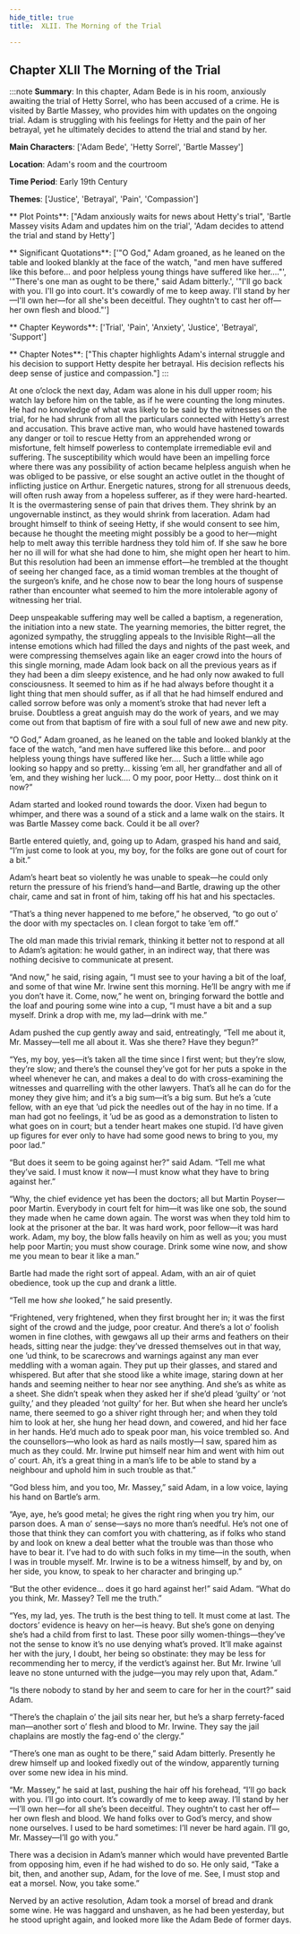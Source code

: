 ```yaml
---
hide_title: true
title:  XLII. The Morning of the Trial 

---
```

## Chapter XLII The Morning of the Trial 

:::note
**Summary**:
In this chapter, Adam Bede is in his room, anxiously awaiting the trial of Hetty Sorrel, who has been accused of a crime. He is visited by Bartle Massey, who provides him with updates on the ongoing trial. Adam is struggling with his feelings for Hetty and the pain of her betrayal, yet he ultimately decides to attend the trial and stand by her.

**Main Characters**:
['Adam Bede', 'Hetty Sorrel', 'Bartle Massey']

**Location**:
Adam's room and the courtroom

**Time Period**:
Early 19th Century

**Themes**:
['Justice', 'Betrayal', 'Pain', 'Compassion']

** Plot Points**:
["Adam anxiously waits for news about Hetty's trial", 'Bartle Massey visits Adam and updates him on the trial', 'Adam decides to attend the trial and stand by Hetty']

** Significant Quotations**:
['"O God," Adam groaned, as he leaned on the table and looked blankly at the face of the watch, "and men have suffered like this before... and poor helpless young things have suffered like her...."', '"There\'s one man as ought to be there," said Adam bitterly.', '"I\'ll go back with you. I\'ll go into court. It\'s cowardly of me to keep away. I\'ll stand by her—I\'ll own her—for all she\'s been deceitful. They oughtn\'t to cast her off—her own flesh and blood."']

** Chapter Keywords**:
['Trial', 'Pain', 'Anxiety', 'Justice', 'Betrayal', 'Support']

** Chapter Notes**:
["This chapter highlights Adam's internal struggle and his decision to support Hetty despite her betrayal. His decision reflects his deep sense of justice and compassion."]
:::


  At one o’clock the next day, Adam was alone in his dull upper room; his watch lay before him on the table, as if he were counting the long minutes. He had no knowledge of what was likely to be said by the witnesses on the trial, for he had shrunk from all the particulars connected with Hetty’s arrest and accusation. This brave active man, who would have hastened towards any danger or toil to rescue Hetty from an apprehended wrong or misfortune, felt himself powerless to contemplate irremediable evil and suffering. The susceptibility which would have been an impelling force where there was any possibility of action became helpless anguish when he was obliged to be passive, or else sought an active outlet in the thought of inflicting justice on Arthur. Energetic natures, strong for all strenuous deeds, will often rush away from a hopeless sufferer, as if they were hard-hearted. It is the overmastering sense of pain that drives them. They shrink by an ungovernable instinct, as they would shrink from laceration. Adam had brought himself to think of seeing Hetty, if she would consent to see him, because he thought the meeting might possibly be a good to her—might help to melt away this terrible hardness they told him of. If she saw he bore her no ill will for what she had done to him, she might open her heart to him. But this resolution had been an immense effort—he trembled at the thought of seeing her changed face, as a timid woman trembles at the thought of the surgeon’s knife, and he chose now to bear the long hours of suspense rather than encounter what seemed to him the more intolerable agony of witnessing her trial. 

  Deep unspeakable suffering may well be called a baptism, a regeneration, the initiation into a new state. The yearning memories, the bitter regret, the agonized sympathy, the struggling appeals to the Invisible Right—all the intense emotions which had filled the days and nights of the past week, and were compressing themselves again like an eager crowd into the hours of this single morning, made Adam look back on all the previous years as if they had been a dim sleepy existence, and he had only now awaked to full consciousness. It seemed to him as if he had always before thought it a light thing that men should suffer, as if all that he had himself endured and called sorrow before was only a moment’s stroke that had never left a bruise. Doubtless a great anguish may do the work of years, and we may come out from that baptism of fire with a soul full of new awe and new pity. 

  “O God,” Adam groaned, as he leaned on the table and looked blankly at the face of the watch, “and men have suffered like this before... and poor helpless young things have suffered like her.... Such a little while ago looking so happy and so pretty... kissing ’em all, her grandfather and all of ’em, and they wishing her luck.... O my poor, poor Hetty... dost think on it now?” 

  Adam started and looked round towards the door. Vixen had begun to whimper, and there was a sound of a stick and a lame walk on the stairs. It was Bartle Massey come back. Could it be all over? 

  Bartle entered quietly, and, going up to Adam, grasped his hand and said, “I’m just come to look at you, my boy, for the folks are gone out of court for a bit.” 

  Adam’s heart beat so violently he was unable to speak—he could only return the pressure of his friend’s hand—and Bartle, drawing up the other chair, came and sat in front of him, taking off his hat and his spectacles. 

  “That’s a thing never happened to me before,” he observed, “to go out o’ the door with my spectacles on. I clean forgot to take ’em off.” 

  The old man made this trivial remark, thinking it better not to respond at all to Adam’s agitation: he would gather, in an indirect way, that there was nothing decisive to communicate at present. 

  “And now,” he said, rising again, “I must see to your having a bit of the loaf, and some of that wine Mr. Irwine sent this morning. He’ll be angry with me if you don’t have it. Come, now,” he went on, bringing forward the bottle and the loaf and pouring some wine into a cup, “I must have a bit and a sup myself. Drink a drop with me, my lad—drink with me.” 

  Adam pushed the cup gently away and said, entreatingly, “Tell me about it, Mr. Massey—tell me all about it. Was she there? Have they begun?” 

  “Yes, my boy, yes—it’s taken all the time since I first went; but they’re slow, they’re slow; and there’s the counsel they’ve got for her puts a spoke in the wheel whenever he can, and makes a deal to do with cross-examining the witnesses and quarrelling with the other lawyers. That’s all he can do for the money they give him; and it’s a big sum—it’s a big sum. But he’s a ’cute fellow, with an eye that ’ud pick the needles out of the hay in no time. If a man had got no feelings, it ’ud be as good as a demonstration to listen to what goes on in court; but a tender heart makes one stupid. I’d have given up figures for ever only to have had some good news to bring to you, my poor lad.” 

  “But does it seem to be going against her?” said Adam. “Tell me what they’ve said. I must know it now—I must know what they have to bring against her.” 

  “Why, the chief evidence yet has been the doctors; all but Martin Poyser—poor Martin. Everybody in court felt for him—it was like one sob, the sound they made when he came down again. The worst was when they told him to look at the prisoner at the bar. It was hard work, poor fellow—it was hard work. Adam, my boy, the blow falls heavily on him as well as you; you must help poor Martin; you must show courage. Drink some wine now, and show me you mean to bear it like a man.” 

  Bartle had made the right sort of appeal. Adam, with an air of quiet obedience, took up the cup and drank a little. 

  “Tell me how _she_ looked,” he said presently. 

  “Frightened, very frightened, when they first brought her in; it was the first sight of the crowd and the judge, poor creatur. And there’s a lot o’ foolish women in fine clothes, with gewgaws all up their arms and feathers on their heads, sitting near the judge: they’ve dressed themselves out in that way, one ’ud think, to be scarecrows and warnings against any man ever meddling with a woman again. They put up their glasses, and stared and whispered. But after that she stood like a white image, staring down at her hands and seeming neither to hear nor see anything. And she’s as white as a sheet. She didn’t speak when they asked her if she’d plead ‘guilty’ or ‘not guilty,’ and they pleaded ‘not guilty’ for her. But when she heard her uncle’s name, there seemed to go a shiver right through her; and when they told him to look at her, she hung her head down, and cowered, and hid her face in her hands. He’d much ado to speak poor man, his voice trembled so. And the counsellors—who look as hard as nails mostly—I saw, spared him as much as they could. Mr. Irwine put himself near him and went with him out o’ court. Ah, it’s a great thing in a man’s life to be able to stand by a neighbour and uphold him in such trouble as that.” 

  “God bless him, and you too, Mr. Massey,” said Adam, in a low voice, laying his hand on Bartle’s arm. 

  “Aye, aye, he’s good metal; he gives the right ring when you try him, our parson does. A man o’ sense—says no more than’s needful. He’s not one of those that think they can comfort you with chattering, as if folks who stand by and look on knew a deal better what the trouble was than those who have to bear it. I’ve had to do with such folks in my time—in the south, when I was in trouble myself. Mr. Irwine is to be a witness himself, by and by, on her side, you know, to speak to her character and bringing up.” 

  “But the other evidence... does it go hard against her!” said Adam. “What do you think, Mr. Massey? Tell me the truth.” 

  “Yes, my lad, yes. The truth is the best thing to tell. It must come at last. The doctors’ evidence is heavy on her—is heavy. But she’s gone on denying she’s had a child from first to last. These poor silly women-things—they’ve not the sense to know it’s no use denying what’s proved. It’ll make against her with the jury, I doubt, her being so obstinate: they may be less for recommending her to mercy, if the verdict’s against her. But Mr. Irwine ’ull leave no stone unturned with the judge—you may rely upon that, Adam.” 

  “Is there nobody to stand by her and seem to care for her in the court?” said Adam. 

  “There’s the chaplain o’ the jail sits near her, but he’s a sharp ferrety-faced man—another sort o’ flesh and blood to Mr. Irwine. They say the jail chaplains are mostly the fag-end o’ the clergy.” 

  “There’s one man as ought to be there,” said Adam bitterly. Presently he drew himself up and looked fixedly out of the window, apparently turning over some new idea in his mind. 

  “Mr. Massey,” he said at last, pushing the hair off his forehead, “I’ll go back with you. I’ll go into court. It’s cowardly of me to keep away. I’ll stand by her—I’ll own her—for all she’s been deceitful. They oughtn’t to cast her off—her own flesh and blood. We hand folks over to God’s mercy, and show none ourselves. I used to be hard sometimes: I’ll never be hard again. I’ll go, Mr. Massey—I’ll go with you.” 

  There was a decision in Adam’s manner which would have prevented Bartle from opposing him, even if he had wished to do so. He only said, “Take a bit, then, and another sup, Adam, for the love of me. See, I must stop and eat a morsel. Now, you take some.” 

  Nerved by an active resolution, Adam took a morsel of bread and drank some wine. He was haggard and unshaven, as he had been yesterday, but he stood upright again, and looked more like the Adam Bede of former days. 

  